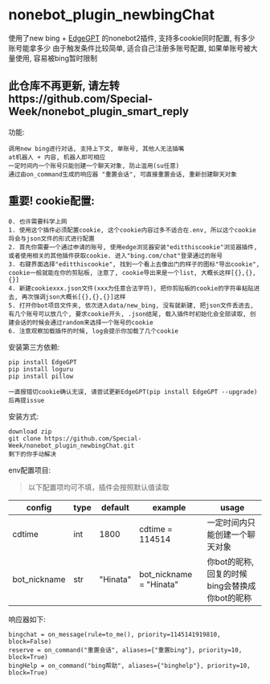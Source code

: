 # nonebot_plugin_newbingChat
使用了new bing + [EdgeGPT](https://github.com/acheong08/EdgeGPT) 的nonebot2插件, 支持多cookie同时配置, 有多少账号能拿多少
由于触发条件比较简单, 适合自己注册多账号配置, 如果单账号被大量使用, 容易被bing暂时限制


## 此仓库不再更新, 请左转https://github.com/Special-Week/nonebot_plugin_smart_reply




功能:

    调用new bing进行对话, 支持上下文, 单账号, 其他人无法插嘴
    at机器人 + 内容, 机器人即可相应
    一定时间内一个账号只能创建一个聊天对象, 防止滥用(su任意)
    通过由on_command生成的响应器 "重置会话", 可直接重置会话, 重新创建聊天对象


## 重要! cookie配置:

    0. 也许需要科学上网
    1. 使用这个插件必须配置cookie, 这个cookie内容过多不适合在.env, 所以这个cookie将会与json文件的形式进行配置
    2. 首先你需要一个通过申请的账号, 使用edge浏览器安装"editthiscookie"浏览器插件, 或者使用相关的其他插件获取cookie. 进入"bing.com/chat"登录通过的账号
    3. 右键界面选择"editthiscookie", 找到一个看上去像出门的样子的图标"导出cookie", cookie一般就能在你的剪贴板, 注意了, cookie导出来是一个list, 大概长这样[{},{},{}]
    4. 新建cookiexxx.json文件(xxx为任意合法字符), 把你剪贴板的cookie的字符串粘贴进去, 再次强调json大概长[{},{},{}]这样
    5. 打开你bot项目文件夹, 依次进入data/new_bing, 没有就新建, 把json文件丢进去, 有几个账号可以放几个, 要求cookie开头, .json结尾, 载入插件时初始化会全部读取, 创建会话的时候会通过random来选择一个账号的cookie
    6. 注意观察加载插件的时候, log会提示你加载了几个cookie

安装第三方依赖: 

    pip install EdgeGPT
    pip install loguru
    pip install pillow
    
    一直报错切cookie确认无误, 请尝试更新EdgeGPT(pip install EdgeGPT --upgrade)后再提issue


安装方式:

    download zip
    git clone https://github.com/Special-Week/nonebot_plugin_newbingChat.git
    剩下的你手动解决


env配置项目:
>以下配置项均可不填，插件会按照默认值读取

|config             |type            |default    |example                                  |usage                                   |
|-------------------|----------------|-----------|-----------------------------------------|----------------------------------------|
|cdtime             |int             |1800       |cdtime  = 114514               |一定时间内只能创建一个聊天对象|
|bot_nickname       |str             |"Hinata"    |bot_nickname = "Hinata"               |你bot的昵称, 回复的时候bing会替换成你bot的昵称  |




响应器如下:

    bingchat = on_message(rule=to_me(), priority=1145141919810, block=False)
    reserve = on_command("重置会话", aliases={"重置bing"}, priority=10, block=True)
    bingHelp = on_command("bing帮助", aliases={"binghelp"}, priority=10, block=True)
